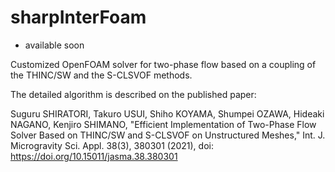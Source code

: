 # sharpInterFoam

* available soon

Customized OpenFOAM solver for two-phase flow based on a coupling of the THINC/SW and the S-CLSVOF methods.

The detailed algorithm is described on the published paper: 

Suguru SHIRATORI, Takuro USUI, Shiho KOYAMA, Shumpei OZAWA, Hideaki NAGANO, Kenjiro SHIMANO, 
"Efficient Implementation of Two-Phase Flow Solver Based on THINC/SW and S-CLSVOF on Unstructured Meshes," 
Int. J. Microgravity Sci. Appl. 38(3), 380301 (2021), 
doi: https://doi.org/10.15011/jasma.38.380301

